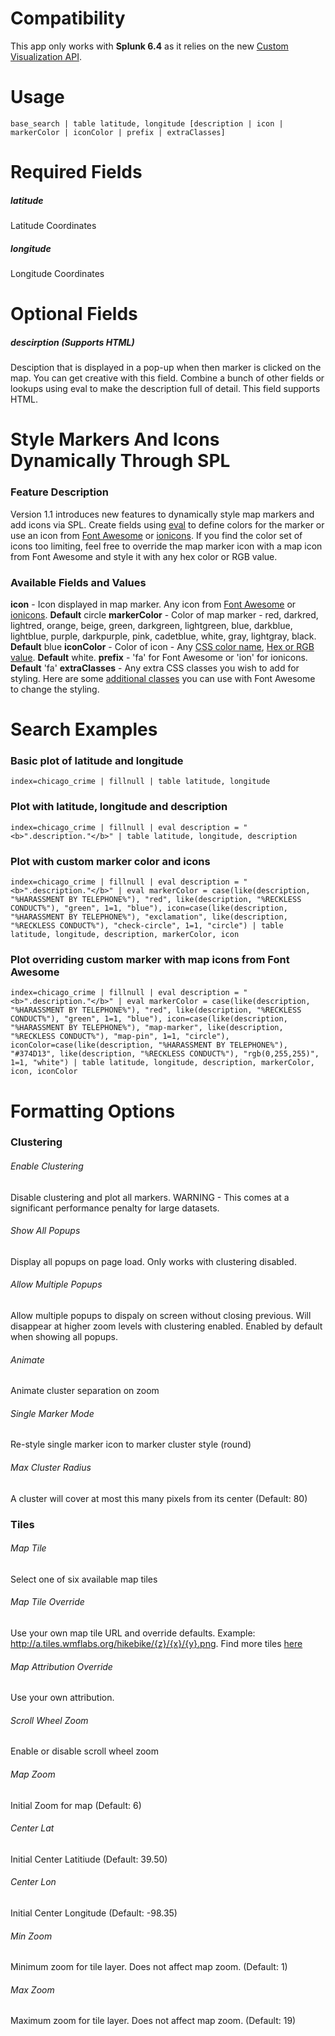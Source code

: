 # Compatibility
This app only works with **Splunk 6.4** as it relies on the new [Custom Visualization API](http://docs.splunk.com/Documentation/Splunk/latest/AdvancedDev/CustomVizDevOverview).

# Usage
`base_search | table latitude, longitude [description | icon | markerColor | iconColor | prefix | extraClasses]`

# Required Fields
##### latitude
Latitude Coordinates
##### longitude
Longitude Coordinates
# Optional Fields
##### descirption (Supports HTML)
Desciption that is displayed in a pop-up when then marker is clicked on the map. You can get creative with this field. Combine a bunch of other fields or lookups using eval to make the description full of detail. This field supports HTML.

# Style Markers And Icons Dynamically Through SPL
### Feature Description
Version 1.1 introduces new features to dynamically style map markers and add icons via SPL. Create fields using [eval](http://docs.splunk.com/Documentation/Splunk/6.4.0/SearchReference/CommonEvalFunctions) to define colors for the marker or use an icon from [Font Awesome](http://fortawesome.github.io/Font-Awesome/icons/) or [ionicons](http://ionicons.com/). If you find the color set of icons too limiting, feel free to override the map marker icon with a map icon from Font Awesome and style it with any hex color or RGB value.
### Available Fields and Values
**icon** - Icon displayed in map marker. Any icon from [Font Awesome](http://fortawesome.github.io/Font-Awesome/icons/) or [ionicons](http://ionicons.com/). **Default** circle
**markerColor** - Color of map marker - red, darkred, lightred, orange, beige, green, darkgreen, lightgreen, blue, darkblue, lightblue, purple, darkpurple, pink, cadetblue, white, gray, lightgray, black. **Default** blue
**iconColor** - Color of icon - Any [CSS color name](https://www.vogatek.com/html-tutorials/cssref/css_colornames.asp.html), [Hex or RGB value](http://www.w3schools.com/colors/colors_picker.asp). **Default** white.
**prefix** - 'fa' for Font Awesome or 'ion' for ionicons. **Default** 'fa'
**extraClasses** - Any extra CSS classes you wish to add for styling. Here are some [additional classes](http://fortawesome.github.io/Font-Awesome/examples/) you can use with Font Awesome to change the styling.

# Search Examples
### Basic plot of latitude and longitude
`index=chicago_crime | fillnull | table latitude, longitude`

### Plot with latitude, longitude and description
`index=chicago_crime | fillnull | eval description = "<b>".description."</b>" | table latitude, longitude, description`

### Plot with custom marker color and icons
`index=chicago_crime | fillnull | eval description = "<b>".description."</b>" | eval markerColor = case(like(description, "%HARASSMENT BY TELEPHONE%"), "red", like(description, "%RECKLESS CONDUCT%"), "green", 1=1, "blue"), icon=case(like(description, "%HARASSMENT BY TELEPHONE%"), "exclamation", like(description, "%RECKLESS CONDUCT%"), "check-circle", 1=1, "circle") | table latitude, longitude, description, markerColor, icon`

### Plot overriding custom marker with map icons from Font Awesome
`index=chicago_crime | fillnull | eval description = "<b>".description."</b>" | eval markerColor = case(like(description, "%HARASSMENT BY TELEPHONE%"), "red", like(description, "%RECKLESS CONDUCT%"), "green", 1=1, "blue"), icon=case(like(description, "%HARASSMENT BY TELEPHONE%"), "map-marker", like(description, "%RECKLESS CONDUCT%"), "map-pin", 1=1, "circle"), iconColor=case(like(description, "%HARASSMENT BY TELEPHONE%"), "#374D13", like(description, "%RECKLESS CONDUCT%"), "rgb(0,255,255)", 1=1, "white") | table latitude, longitude, description, markerColor, icon, iconColor` 

# Formatting Options
### Clustering
###### Enable Clustering
Disable clustering and plot all markers. WARNING - This comes at a significant performance penalty for large datasets.
###### Show All Popups
Display all popups on page load. Only works with clustering disabled.
###### Allow Multiple Popups
Allow multiple popups to dispaly on screen without closing previous. Will disappear at higher zoom levels with clustering enabled. Enabled by default when showing all popups.
###### Animate
Animate cluster separation on zoom
###### Single Marker Mode
Re-style single marker icon to marker cluster style (round)
###### Max Cluster Radius
A cluster will cover at most this many pixels from its center (Default: 80)

### Tiles
###### Map Tile
Select one of six available map tiles
###### Map Tile Override
Use your own map tile URL and override defaults. Example: http://a.tiles.wmflabs.org/hikebike/{z}/{x}/{y}.png. Find more tiles [here](http://wiki.openstreetmap.org/wiki/Tiles)
###### Map Attribution Override
Use your own attribution.
###### Scroll Wheel Zoom
Enable or disable scroll wheel zoom
###### Map Zoom
Initial Zoom for map (Default: 6)
###### Center Lat
Initial Center Latitiude (Default: 39.50)
###### Center Lon
Initial Center Longitude (Default: -98.35)
###### Min Zoom
Minimum zoom for tile layer. Does not affect map zoom. (Default: 1)
###### Max Zoom
Maximum zoom for tile layer. Does not affect map zoom. (Default: 19)
